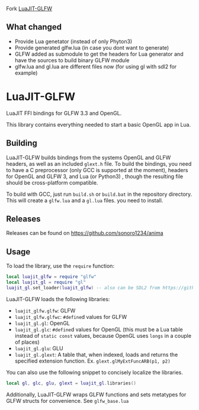 Fork [LuaJIT-GLFW](https://github.com/ColonelThirtyTwo/LuaJIT-GLFW) 


## What changed

- Provide Lua genetator (instead of only Phyton3)
- Provide generated glfw.lua (in case you dont want to generate)
- GLFW added as submodule to get the headers for Lua generator and have the sources to build binary GLFW module
- glfw.lua and gl.lua are different files now (for using gl with sdl2 for example)


LuaJIT-GLFW
===========

LuaJIT FFI bindings for GLFW 3.3 and OpenGL.

This library contains everything needed to start a basic OpenGL app in Lua.

Building
--------

LuaJIT-GLFW builds bindings from the systems OpenGL and GLFW headers, as well as an included `glext.h` file.
To build the bindings, you need to have a C preprocessor (only GCC is supported at the moment), headers for OpenGL and GLFW 3, and Lua (or Python3) , though the resulting
file should be cross-platform compatible.

To build with GCC, just run `build.sh` or `build.bat` in the repository directory. This will create a `glfw.lua` and a `gl.lua` files.
you need to install.

Releases
--------

Releases can be found on https://github.com/sonoro1234/anima

Usage
-----

To load the library, use the `require` function:

```lua
local luajit_glfw = require "glfw"
local luajit_gl = require "gl"
luajit_gl.set_loader(luajit_glfw) -- also can be SDL2 from https://github.com/sonoro1234/LuaJIT-SDL2
```

LuaJIT-GLFW loads the following libraries:

* `luajit_glfw.glfw`: GLFW
* `luajit_glfw.glfwc`: `#define`d values for GLFW
* `luajit_gl.gl`: OpenGL
* `luajit_gl.glc`: `#define`d values for OpenGL (this must be a Lua table instead of `static const` values, because OpenGL uses `longs` in a couple of places)
* `luajit_gl.glu`: GLU
* `luajit_gl.glext`: A table that, when indexed, loads and returns the specified extension function. Ex. `glext.glMyExtFuncARB(p1, p2)`

You can also use the following snippet to concisely localize the libraries.

```lua
local gl, glc, glu, glext = luajit_gl.libraries()
```

Additionally, LuaJIT-GLFW wraps GLFW functions and sets metatypes for GLFW structs for convenience. See `glfw_base.lua`
